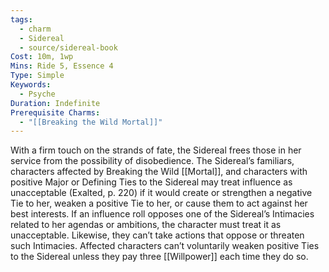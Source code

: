 ```yaml
---
tags:
  - charm
  - Sidereal
  - source/sidereal-book
Cost: 10m, 1wp
Mins: Ride 5, Essence 4
Type: Simple
Keywords:
  - Psyche
Duration: Indefinite
Prerequisite Charms:
  - "[[Breaking the Wild Mortal]]"
---
```

With a firm touch on the strands of fate, the Sidereal frees those in her service from the possibility of disobedience. The Sidereal’s familiars, characters affected by Breaking the Wild [[Mortal]], and characters with positive Major or Defining Ties to the Sidereal may treat influence as unacceptable (Exalted, p. 220) if it would create or strengthen a negative Tie to her, weaken a positive Tie to her, or cause them to act against her best interests. If an influence roll opposes one of the Sidereal’s Intimacies related to her agendas or ambitions, the character must treat it as unacceptable. Likewise, they can’t take actions that oppose or threaten such Intimacies. Affected characters can’t voluntarily weaken positive Ties to the Sidereal unless they pay three [[Willpower]] each time they do so.